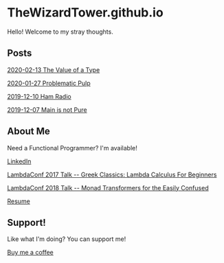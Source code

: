 # TheWizardTower.github.io

Hello! Welcome to my stray thoughts.

## Posts
[2020-02-13 The Value of a Type](posts/2020_02_13_the_value_of_a_type/the_value_of_a_type.md)

[2020-01-27 Problematic Pulp](posts/2020_01_27_problematic_pulp/problematic_pulp.md)

[2019-12-10 Ham Radio](posts/2019_12_10_ham_radio/ham_radio.md)

[2019-12-07 Main is not Pure](posts/2019_12_07_main_is_not_pure/main_is_not_pure.md)


## About Me
Need a Functional Programmer? I'm available!

[LinkedIn](http://linkedin.com/in/adammccullough)

[LambdaConf 2017 Talk -- Greek Classics: Lambda Calculus For Beginners](https://www.youtube.com/watch?v=-DPlj75YJR4)

[LambdaConf 2018 Talk -- Monad Transformers for the Easily Confused](https://www.youtube.com/watch?v=SMj-n2f7wYY)

[Resume](ResumeMcCullough_2019_12_08_github.pdf)


## Support!

Like what I'm doing? You can support me!

[Buy me a coffee](https://ko-fi.com/thewizardtower)
